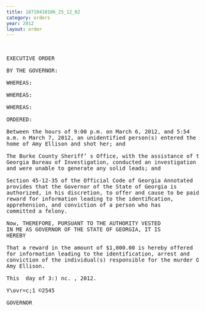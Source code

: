 ```yaml
---
title: 18710410106_25_12_02
category: orders
year: 2012
layout: order
---
```


<pre> 

EXECUTIVE ORDER

BY THE GOVERNOR:

WHEREAS:

WHEREAS:

WHEREAS:

ORDERED:

Between the hours of 9:00 p.m. on March 6, 2012, and 5:54
a.m. n March 7, 2012, an unidentified person(s) entered the
home of Amy Ellison and shot her; and

The Burke County Sheriff’ s Office, with the assistance of the
Georgia Bureau of Investigation, conducted an investigation
and were unable to generate any solid leads; and

Section 45-12-35 of the Official Code of Georgia Annotated
provides that the Governor of the State of Georgia is
authorized, in his discretion, to offer and cause to be paid a
reward for information leading to the identiﬁcation,
apprehension, and conviction of a person who has
committed a felony.

Now, THEREFORE, PURSUANT TO THE AUTHORITY VESTED
IN ME AS GOVERNOR OF THE STATE OF GEORGIA, IT IS
HEREBY

That a reward in the amount of $1,000.00 is hereby offered
for information leading to the identification, arrest and
conviction of the individual(s) responsible for the murder Of
Amy Ellison.

This  day of 3:) nc. , 2012.

Y\ovr=c;1 ©2545

GOVERNOR

</pre>
